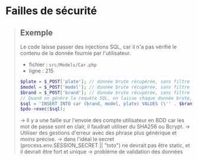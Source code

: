 # Failles de sécurité

<blockquote>

## Exemple

Le code laisse passer des injections SQL, car il n'a pas vérifié le contenu de la donnée fournie par l'utilisateur.

- fichier : `src/Models/Car.php`
- ligne : 215

```php
$plate = $_POST['plate']; // donnée brute récupérée, sans filtre ni validation
$model = $_POST['model']; // donnée brute récupérée, sans filtre ni validation
$brand = $_POST['brand']; // donnée brute récupérée, sans filtre ni validation
// Quand on génère la requête SQL, on laisse chaque donnée brute, laissant passer l'injection de code SQL
$sql = 'INSERT INTO car (brand, model, plate) VALUES (\'' . $brand . \', \'' . $model . \', \'' . $plate . \')';
$pdo->exec($sql);
```



-> Il y a une faille sur l'envoie des compte utilisateur en BDD car les mot de passe sont en clair, il faudrait utiliser du SHA256 ou Bcrypt.
-> Utiliser des gestions d'erreur avec des phrase plus générique et moins précise.
-> dans l'idéal le secret (process.env.SESSION_SECRET || "toto") ne devrait pas être static, et il devrait être fort et unique
-> problème de validation des données
</blockquote>
